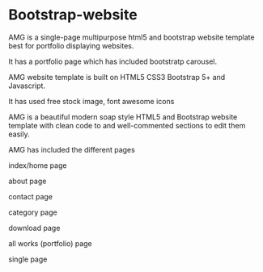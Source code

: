 # Bootstrap-website
AMG is a single-page multipurpose html5 and bootstrap website template best for portfolio  displaying websites.

It has a portfolio page which has included bootstratp carousel.

AMG website template is built on HTML5 CSS3 Bootstrap 5+ and Javascript.

It has used free stock image, font awesome icons

AMG is a beautiful modern soap style HTML5 and Bootstrap website template with clean code to and well-commented sections to edit them easily.

AMG has included the different pages

index/home page

about page

contact page

category page

download page

all works (portfolio) page

single page
